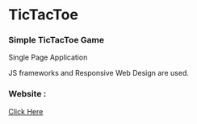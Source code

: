 # TicTacToe
<h3>Simple TicTacToe Game</h3>
<p>Single Page Application</p>
<p>JS frameworks and Responsive Web Design are used.</p>
<h3>Website : </h3>
<a href="https://tanishq-rocks.github.io/TicTacToe/" >Click Here</p>
